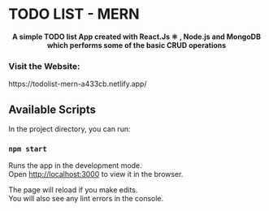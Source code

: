 # TODO LIST - MERN
<p align="center">
  <strong>A simple TODO list App created with React.Js ⚛️ , Node.js and MongoDB which performs some of the basic CRUD operations</strong>
</p>

<h3>
Visit the Website:
</h3> 
https://todolist-mern-a433cb.netlify.app/


## Available Scripts

In the project directory, you can run:

### `npm start`

Runs the app in the development mode.\
Open [http://localhost:3000](http://localhost:3000) to view it in the browser.

The page will reload if you make edits.\
You will also see any lint errors in the console.
